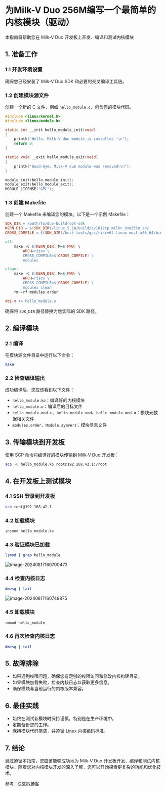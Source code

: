 # 为Milk-V Duo 256M编写一个最简单的内核模块（驱动）

本指南将帮助您在 Milk-V Duo 开发板上开发、编译和测试内核模块

## 1. 准备工作

### 1.1 开发环境设置

确保您已经安装了 Milk-V Duo SDK 和必要的交叉编译工具链。

### 1.2 创建模块源文件

创建一个新的 C 文件，例如 `hello_module.c`，包含您的模块代码。

```c
#include <linux/kernel.h>
#include <linux/module.h>

static int __init hello_module_init(void)
{
	printk("Hello, Milk-V duo module is installed !\n");
	return 0;
}

static void __exit hello_module_exit(void)
{
	printk("Good-bye, Milk-V duo module was removed!\n");
}

module_init(hello_module_init);
module_exit(hello_module_exit);
MODULE_LICENSE("GPL");
```



### 1.3 创建 Makefile

创建一个 Makefile 来编译您的模块。以下是一个示例 Makefile：

```makefile
SDK_DIR = /path/to/duo-buildroot-sdk
KERN_DIR = $(SDK_DIR)/linux_5.10/build/cv1812cp_milkv_duo256m_sd/
CROSS_COMPILE = $(SDK_DIR)/host-tools/gcc/riscv64-linux-musl-x86_64/bin/riscv64-unknown-linux-musl-

all:
	make -C $(KERN_DIR) M=$(PWD) \
		ARCH=riscv \
		CROSS_COMPILE=$(CROSS_COMPILE) \
		modules 

clean:
	make -C $(KERN_DIR) M=$(PWD) \
		ARCH=riscv \
		CROSS_COMPILE=$(CROSS_COMPILE) \
		modules clean
	rm -rf modules.order

obj-m += hello_module.o

```

确保将 `SDK_DIR` 路径替换为您实际的 SDK 路径。

## 2. 编译模块

### 2.1 编译

在模块源文件目录中运行以下命令：

```bash
make
```

### 2.2 检查编译输出

成功编译后，您应该看到以下文件：

- `hello_module.ko`：编译好的内核模块
- `hello_module.o`：编译后的目标文件
- `hello_module.mod.c`、`hello_module.mod`、`hello_module.mod.o`：模块元数据相关文件
- `modules.order`、`Module.symvers`：模块信息文件

## 3. 传输模块到开发板

使用 SCP 命令将编译好的模块传输到 Milk-V Duo 开发板：

```bash
scp -O hello_module.ko root@192.168.42.1:/root
```

## 4. 在开发板上测试模块

### 4.1 SSH 登录到开发板

```bash
ssh root@192.168.42.1
```

### 4.2 加载模块

```bash
insmod hello_module.ko
```

### 4.3 验证模块已加载

```bash
lsmod | grep hello_module
```

![image-20240817160700473](https://raw.githubusercontent.com/jason-hue/plct/main/imagesimage-20240817160700473.png)

### 4.4 检查内核日志

```bash
dmesg | tail
```

![image-20240817160748875](https://raw.githubusercontent.com/jason-hue/plct/main/imagesimage-20240817160748875.png)

### 4.5 卸载模块

```bash
rmmod hello_module
```

### 4.6 再次检查内核日志

```bash
dmesg | tail
```

## 5. 故障排除

- 如果遇到权限问题，确保您有足够的权限访问和修改内核构建目录。
- 如果模块加载失败，检查内核日志以获取更多信息。
- 确保模块与当前运行的内核版本兼容。

## 6. 最佳实践

- 始终在测试新模块时保持谨慎，特别是在生产环境中。
- 定期备份您的工作。
- 保持模块代码简洁，并遵循 Linux 内核编码标准。

## 7. 结论

通过遵循本指南，您应该能够成功地为 Milk-V Duo 开发板开发、编译和测试内核模块。随着您对内核模块开发的深入了解，您可以开始探索更复杂的功能和优化技术。



参考：[CSDN博客](https://blog.csdn.net/GJF712/article/details/130958786?ops_request_misc=%257B%2522request%255Fid%2522%253A%2522172257783816800186522947%2522%252C%2522scm%2522%253A%252220140713.130102334.pc%255Fall.%2522%257D&request_id=172257783816800186522947&biz_id=0&utm_medium=distribute.pc_search_result.none-task-blog-2~all~first_rank_ecpm_v1~rank_v31_ecpm-7-130958786-null-null.142^v100^pc_search_result_base6&utm_term=milkvduo&spm=1018.2226.3001.4187)